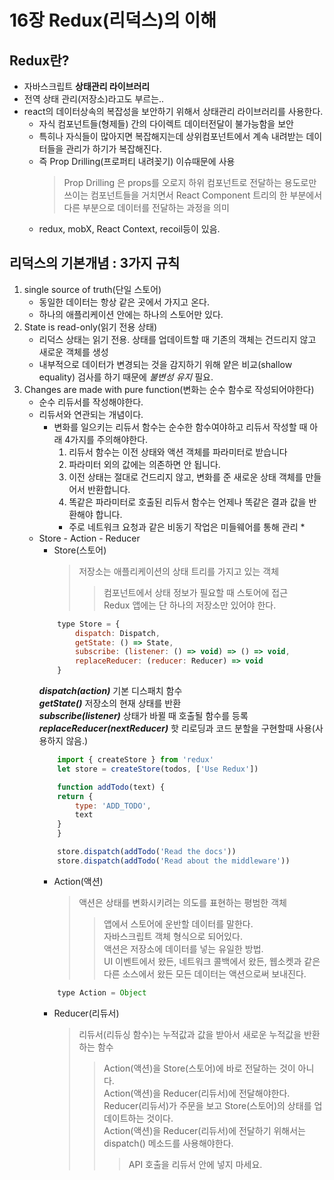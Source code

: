 # 16장 Redux(리덕스)의 이해

## Redux란?  
- 자바스크립트 **상태관리 라이브러리**  
- 전역 상태 관리(저장소)라고도 부르는..  
- react의 데이터상속의 복잡성을 보안하기 위해서 상태관리 라이브러리를 사용한다.  
    - 자식 컴포넌트들(형제들) 간의 다이렉트 데이터전달이 불가능함을 보안  
    - 특히나 자식들이 많아지면 복잡해지는데 상위컴포넌트에서 계속 내려받는 데이터들을 관리가 하기가 복잡해진다.  
    - 즉 Prop Drilling(프로퍼티 내려꽂기) 이슈때문에 사용   
        > Prop Drilling 은 props를 오로지 하위 컴포넌트로 전달하는 용도로만 쓰이는 컴포넌트들을 거치면서
        > React Component 트리의 한 부분에서 다른 부분으로 데이터를 전달하는 과정을 의미  
    - redux, mobX, React Context, recoil등이 있음.  
        
## 리덕스의 기본개념 : 3가지 규칙  
1. single source of truth(단일 스토어)  
    - 동일한 데이터는 항상 같은 곳에서 가지고 온다.  
    - 하나의 애플리케이션 안에는 하나의 스토어만 있다.  
2. State is read-only(읽기 전용 상태)  
    - 리덕스 상태는 읽기 전용. 상태를 업데이트할 때 기존의 객체는 건드리지 않고 새로운 객체를 생성  
    - 내부적으로 데이터가 변경되는 것을 감지하기 위해 얕은 비교(shallow equality) 검사를 하기 때문에 *불변성 유지* 필요.  
3. Changes are made with pure function(변화는 순수 함수로 작성되어야한다)  
    - 순수 리듀서를 작성해야한다.  
    - 리듀서와 연관되는 개념이다.  
        - 변화를 일으키는 리듀서 함수는 순수한 함수여야하고 리듀서 작성할 때 아래 4가지를 주의해야한다.  
            1. 리듀서 함수는 이전 상태와 액션 객체를 파라미터로 받습니다  
            2. 파라미터 외의 값에는 의존하면 안 됩니다.  
            3. 이전 상태는 절대로 건드리지 않고, 변화를 준 새로운 상태 객체를 만들어서 반환합니다.  
            4. 똑같은 파라미터로 호출된 리듀서 함수는 언제나 똑같은 결과 값을 반환해야 합니다.  
            * 주로 네트워크 요청과 같은 비동기 작업은 미들웨어를 통해 관리 *   
    - Store - Action - Reducer  
        - Store(스토어)  
            > 저장소는 애플리케이션의 상태 트리를 가지고 있는 객체  
            >> 컴포넌트에서 상태 정보가 필요할 때 스토어에 접근  
            >> Redux 앱에는 단 하나의 저장소만 있어야 한다.  
        ``` javascript
            type Store = {
                dispatch: Dispatch,
                getState: () => State,
                subscribe: (listener: () => void) => () => void,
                replaceReducer: (reducer: Reducer) => void
            }
        ```
        **_dispatch(action)_** 기본 디스패치 함수  
        **_getState()_** 저장소의 현재 상태를 반환  
        **_subscribe(listener)_** 상태가 바뀔 때 호출될 함수를 등록  
        **_replaceReducer(nextReducer)_** 핫 리로딩과 코드 분할을 구현할때 사용(사용하지 않음.)  
        ``` javascript
            import { createStore } from 'redux'
            let store = createStore(todos, ['Use Redux'])

            function addTodo(text) {
            return {
                type: 'ADD_TODO',
                text
            }
            }

            store.dispatch(addTodo('Read the docs'))
            store.dispatch(addTodo('Read about the middleware'))
        ```
        - Action(액션)  
            > 액션은 상태를 변화시키려는 의도를 표현하는 평범한 객체  
            >> 앱에서 스토어에 운반할 데이터를 말한다.   
            >> 자바스크립트 객체 형식으로 되어있다.  
            액션은 저장소에 데이터를 넣는 유일한 방법.  
            UI 이벤트에서 왔든, 네트워크 콜백에서 왔든, 웹소켓과 같은 다른 소스에서 왔든 모든 데이터는 액션으로써 보내진다.  
        ``` javascript
            type Action = Object
        ```
        - Reducer(리듀서)  
            > 리듀서(리듀싱 함수)는 누적값과 값을 받아서 새로운 누적값을 반환하는 함수  
            >> Action(액션)을 Store(스토어)에 바로 전달하는 것이 아니다.  
            >> Action(액션)을 Reducer(리듀서)에 전달해야한다.  
            >> Reducer(리듀서)가 주문을 보고 Store(스토어)의 상태를 업데이트하는 것이다.  
            >> Action(액션)을 Reducer(리듀서)에 전달하기 위해서는 dispatch() 메소드를 사용해야한다.  
            >>> API 호출을 리듀서 안에 넣지 마세요.  

    